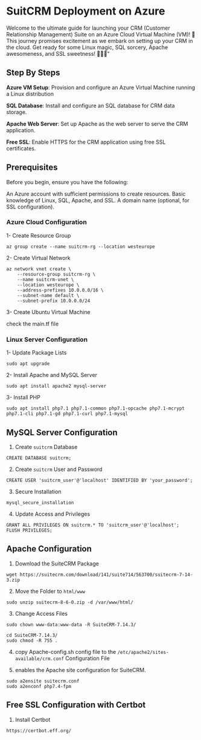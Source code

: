 # SuitCRM  Deployment on Azure 

Welcome to the ultimate guide for launching your CRM (Customer Relationship Management) Suite on an Azure Cloud Virtual Machine (VM)! 🎉 This journey promises excitement as we embark on setting up your CRM in the cloud. Get ready for some Linux magic, SQL sorcery, Apache awesomeness, and SSL sweetness! 🧙‍♂️✨"


## Step By Steps
**Azure VM Setup**: Provision and configure an Azure Virtual Machine running a Linux distribution

**SQL Database**: Install and configure an SQL database for CRM data storage.

**Apache Web Server**: Set up Apache as the web server to serve the CRM application.

**Free SSL**: Enable HTTPS for the CRM application using free SSL certificates.


## Prerequisites
Before you begin, ensure you have the following:

An Azure account with sufficient permissions to create resources.
Basic knowledge of Linux, SQL, Apache, and SSL.
A domain name (optional, for SSL configuration).

### Azure Cloud Configuration

1- Create Resource Group

``` 
az group create --name suitcrm-rg --location westeurope 
``` 


2- Create Virtual Network
```
az network vnet create \
    --resource-group suitcrm-rg \
    --name suitcrm-vnet \
    --location westeurope \
    --address-prefixes 10.0.0.0/16 \
    --subnet-name default \
    --subnet-prefix 10.0.0.0/24
```

3- Create Ubuntu Virtual Machine

check the main.tf file 

### Linux Server Configuration

1- Update Package Lists

```
sudo apt upgrade
```

2- Install Apache and MySQL Server

```
sudo apt install apache2 mysql-server

```
3- Install PHP
```
sudo apt install php7.1 php7.1-common php7.1-opcache php7.1-mcrypt php7.1-cli php7.1-gd php7.1-curl php7.1-mysql
```


## MySQL Server Configuration

1. Create `suitcrm` Database
```
CREATE DATABASE suitcrm;
```

2. Create `suitcrm` User and Password
```
CREATE USER 'suitcrm_user'@'localhost' IDENTIFIED BY 'your_password';
```


3. Secure Installation
```
mysql_secure_installation
```

4. Update Access and Privileges
```
GRANT ALL PRIVILEGES ON suitcrm.* TO 'suitcrm_user'@'localhost';
FLUSH PRIVILEGES;
```

## Apache Configuration

1. Download the SuiteCRM Package
```
wget https://suitecrm.com/download/141/suite714/563700/suitecrm-7-14-3.zip
```

2. Move the Folder to `html/www`
```
sudo unzip suitecrm-8-6-0.zip -d /var/www/html/
```

3. Change Access Files
```
sudo chown www-data:www-data -R SuiteCRM-7.14.3/

cd SuiteCRM-7.14.3/
sudo chmod -R 755 . 
```

4. copy Apache-config.sh config file to the  `/etc/apache2/sites-available/crm.conf` Configuration File


5. enables the Apache site configuration for SuiteCRM.
```
sudo a2ensite suitecrm.conf
sudo a2enconf php7.4-fpm
```

## Free SSL Configuration with Certbot

1. Install Certbot
```
https://certbot.eff.org/
```
